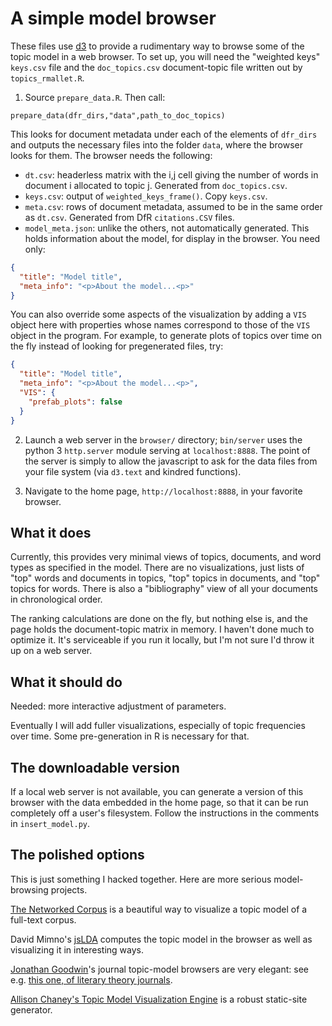 # A simple model browser

These files use [d3](http://d3js.org) to provide a rudimentary way to browse some of the topic model in a web browser. To set up, you will need the "weighted keys" `keys.csv` file and the `doc_topics.csv` document-topic file written out by `topics_rmallet.R`.

1. Source `prepare_data.R`. Then call:

```
prepare_data(dfr_dirs,"data",path_to_doc_topics)
```

This looks for document metadata under each of the elements of `dfr_dirs` and outputs the necessary files into the folder `data`, where the browser looks for them. The browser needs the following:

- `dt.csv`: headerless matrix with the i,j cell giving the number of words in document i allocated to topic j. Generated from `doc_topics.csv`.
- `keys.csv`: output of `weighted_keys_frame()`. Copy `keys.csv`.
- `meta.csv`: rows of document metadata, assumed to be in the same order as `dt.csv`. Generated from DfR `citations.CSV` files.
- `model_meta.json`: unlike the others, not automatically generated. This holds information about the model, for display in the browser. You need only: 

```json
{
  "title": "Model title",
  "meta_info": "<p>About the model...<p>"
}
```

You can also override some aspects of the visualization by adding a `VIS` object here with properties whose names correspond to those of the `VIS` object in the program. For example, to generate plots of topics over time on the fly instead of looking for pregenerated files, try:

```json
{
  "title": "Model title",
  "meta_info": "<p>About the model...<p>",
  "VIS": {
    "prefab_plots": false
  }
}
```

2. Launch a web server in the `browser/` directory; `bin/server` uses the python 3 `http.server` module serving at `localhost:8888`. The point of the server is simply to allow the javascript to ask for the data files from your file system (via `d3.text` and kindred functions).

3. Navigate to the home page, `http://localhost:8888`, in your favorite browser.

## What it does

Currently, this provides very minimal views of topics, documents, and word types as specified in the model. There are no visualizations, just lists of "top" words and documents in topics, "top" topics in documents, and "top" topics for words. There is also a "bibliography" view of all your documents in chronological order.

The ranking calculations are done on the fly, but nothing else is, and the page holds the document-topic matrix in memory. I haven't done much to optimize it. It's serviceable if you run it locally, but I'm not sure I'd throw it up on a web server.

## What it should do

Needed: more interactive adjustment of parameters.

Eventually I will add fuller visualizations, especially of topic frequencies over time. Some pre-generation in R is necessary for that.

## The downloadable version

If a local web server is not available, you can generate a version of this browser with the data embedded in the home page, so that it can be run completely off a user's filesystem. Follow the instructions in the comments in `insert_model.py`.

## The polished options

This is just something I hacked together. Here are more serious model-browsing projects.

[The Networked Corpus](http://www.networkedcorpus.com/) is a beautiful way to visualize a topic model of a full-text corpus. 

David Mimno's [jsLDA](https://github.com/mimno/jsLDA) computes the topic model in the browser as well as visualizing it in interesting ways.

[Jonathan Goodwin](http://www.jgoodwin.net/)'s journal topic-model browsers are very elegant: see e.g. [this one, of literary theory journals](http://jgoodwin.net/theory-browser/).

[Allison Chaney's Topic Model Visualization Engine](http://code.google.com/p/tmve/) is a robust static-site generator.
